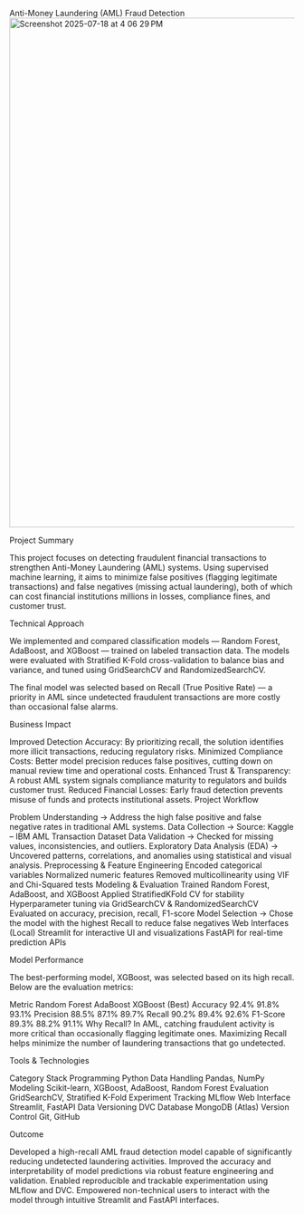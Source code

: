 Anti-Money Laundering (AML) Fraud Detection
<img width="1440" height="900" alt="Screenshot 2025-07-18 at 4 06 29 PM" src="https://github.com/user-attachments/assets/18cb7e24-0425-42ec-8034-203967d497a0" />

 Project Summary

This project focuses on detecting fraudulent financial transactions to strengthen Anti-Money Laundering (AML) systems. Using supervised machine learning, it aims to minimize false positives (flagging legitimate transactions) and false negatives (missing actual laundering), both of which can cost financial institutions millions in losses, compliance fines, and customer trust.

Technical Approach

We implemented and compared classification models — Random Forest, AdaBoost, and XGBoost — trained on labeled transaction data. The models were evaluated with Stratified K-Fold cross-validation to balance bias and variance, and tuned using GridSearchCV and RandomizedSearchCV.

The final model was selected based on Recall (True Positive Rate) — a priority in AML since undetected fraudulent transactions are more costly than occasional false alarms.

Business Impact

Improved Detection Accuracy: By prioritizing recall, the solution identifies more illicit transactions, reducing regulatory risks.
Minimized Compliance Costs: Better model precision reduces false positives, cutting down on manual review time and operational costs.
Enhanced Trust & Transparency: A robust AML system signals compliance maturity to regulators and builds customer trust.
Reduced Financial Losses: Early fraud detection prevents misuse of funds and protects institutional assets.
Project Workflow

Problem Understanding
→ Address the high false positive and false negative rates in traditional AML systems.
Data Collection
→ Source: Kaggle – IBM AML Transaction Dataset
Data Validation
→ Checked for missing values, inconsistencies, and outliers.
Exploratory Data Analysis (EDA)
→ Uncovered patterns, correlations, and anomalies using statistical and visual analysis.
Preprocessing & Feature Engineering
Encoded categorical variables
Normalized numeric features
Removed multicollinearity using VIF and Chi-Squared tests
Modeling & Evaluation
Trained Random Forest, AdaBoost, and XGBoost
Applied StratifiedKFold CV for stability
Hyperparameter tuning via GridSearchCV & RandomizedSearchCV
Evaluated on accuracy, precision, recall, F1-score
Model Selection
→ Chose the model with the highest Recall to reduce false negatives
Web Interfaces (Local)
Streamlit for interactive UI and visualizations
FastAPI for real-time prediction APIs

Model Performance

The best-performing model, XGBoost, was selected based on its high recall. Below are the evaluation metrics:

Metric	Random Forest	  AdaBoost	 XGBoost (Best)
Accuracy	92.4%	          91.8%	    93.1%
Precision	88.5%         	87.1%	    89.7%
Recall	90.2%	            89.4%	    92.6%
F1-Score	89.3%	          88.2%	    91.1%
Why Recall?
In AML, catching fraudulent activity is more critical than occasionally flagging legitimate ones. Maximizing Recall helps minimize the number of laundering transactions that go undetected.


Tools & Technologies

Category	Stack
Programming	Python
Data Handling	Pandas, NumPy
Modeling	Scikit-learn, XGBoost, AdaBoost, Random Forest
Evaluation	GridSearchCV, Stratified K-Fold
Experiment Tracking	MLflow
Web Interface	Streamlit, FastAPI
Data Versioning	DVC
Database	MongoDB (Atlas)
Version Control	Git, GitHub

Outcome

Developed a high-recall AML fraud detection model capable of significantly reducing undetected laundering activities.
Improved the accuracy and interpretability of model predictions via robust feature engineering and validation.
Enabled reproducible and trackable experimentation using MLflow and DVC.
Empowered non-technical users to interact with the model through intuitive Streamlit and FastAPI interfaces.
